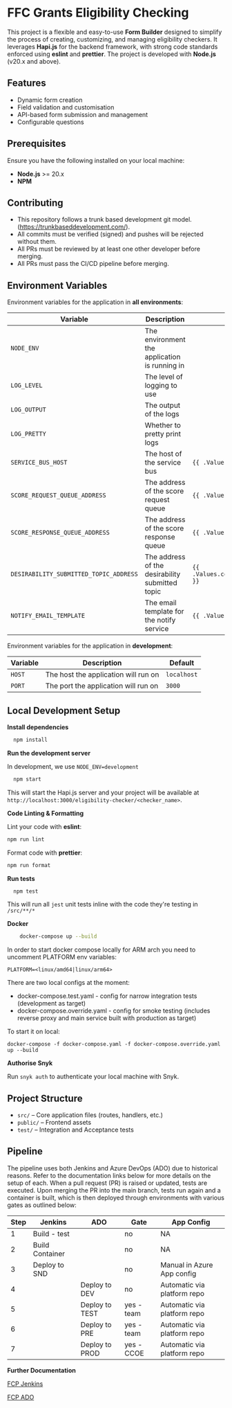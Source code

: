 # FFC Grants Eligibility Checking

This project is a flexible and easy-to-use **Form Builder** designed to simplify the process of creating, customizing,
and managing eligibility checkers. It leverages **Hapi.js** for the backend framework, with strong code standards
enforced using **eslint** and **prettier**. The project is developed with **Node.js** (v20.x and above).

## Features

- Dynamic form creation
- Field validation and customisation
- API-based form submission and management
- Configurable questions

## Prerequisites

Ensure you have the following installed on your local machine:

- **Node.js** >= 20.x
- **NPM**

## Contributing

- This repository follows a trunk based development git model. (https://trunkbaseddevelopment.com/).
- All commits must be verified (signed) and pushes will be rejected without them.
- All PRs must be reviewed by at least one other developer before merging.
- All PRs must pass the CI/CD pipeline before merging.

## Environment Variables

Environment variables for the application in **all environments**:

| Variable                               | Description                                     | Helm configuration                                          | Default                             |
| -------------------------------------- | ----------------------------------------------- | ----------------------------------------------------------- | ----------------------------------- |
| `NODE_ENV`                             | The environment the application is running in   |                                                             | `production`                        |
| `LOG_LEVEL`                            | The level of logging to use                     |                                                             | `info`                              |
| `LOG_OUTPUT`                           | The output of the logs                          |                                                             | `stdout`                            |
| `LOG_PRETTY`                           | Whether to pretty print logs                    |                                                             | `true`                              |
| `SERVICE_BUS_HOST`                     | The host of the service bus                     | `{{ .Values.container.messageQueueHost }}`                  | `localhost`                         |
| `SCORE_REQUEST_QUEUE_ADDRESS`          | The address of the score request queue          | `{{ .Values.container.scoreRequestQueueAddress }}`          | `ffc-grants-score-request`          |
| `SCORE_RESPONSE_QUEUE_ADDRESS`         | The address of the score response queue         | `{{ .Values.container.scoreResponseQueueAddress }}`         | `ffc-grants-score-response`         |
| `DESIRABILITY_SUBMITTED_TOPIC_ADDRESS` | The address of the desirability submitted topic | `{{ .Values.container.desirabilitySubmittedTopicAddress }}` | `ffc-grants-desirability-submitted` |
| `NOTIFY_EMAIL_TEMPLATE`                | The email template for the notify service       | `{{ .Values.container.notifyEmailTemplate }}`               | `ffc-grants-eligibility-checker`    |

Environment variables for the application in **development**:

| Variable | Description                          | Default     |
| -------- | ------------------------------------ | ----------- |
| `HOST`   | The host the application will run on | `localhost` |
| `PORT`   | The port the application will run on | `3000`      |

## Local Development Setup

**Install dependencies**

```bash
  npm install
```

**Run the development server**

In development, we use `NODE_ENV=development`

```bash
  npm start
```

This will start the Hapi.js server and your project will be available at
`http://localhost:3000/eligibility-checker/<checker_name>`.

**Code Linting & Formatting**

Lint your code with **eslint**:

```bash
npm run lint
```

Format code with **prettier**:

```bash
npm run format
```

**Run tests**

```bash
  npm test
```

This will run all `jest` unit tests inline with the code they're testing in `/src/**/*`

**Docker**

```bash
    docker-compose up --build
```

In order to start docker compose locally for ARM arch you need to uncomment PLATFORM env variables:

```
PLATFORM=<linux/amd64|linux/arm64>
```

There are two local configs at the moment:

- docker-compose.test.yaml - config for narrow integration tests (development as target)
- docker-compose.override.yaml - config for smoke testing (includes reverse proxy and main service built with production as target)

To start it on local:

```
docker-compose -f docker-compose.yaml -f docker-compose.override.yaml up --build
```

**Authorise Snyk**

Run `snyk auth` to authenticate your local machine with Snyk.

## Project Structure

- `src/` – Core application files (routes, handlers, etc.)
- `public/` – Frontend assets
- `test/` – Integration and Acceptance tests

## Pipeline

The pipeline uses both Jenkins and Azure DevOps (ADO) due to historical reasons. Refer to the documentation links below for more details on the setup of each. When a pull request (PR) is raised or updated, tests are executed. Upon merging the PR into the main branch, tests run again and a container is built, which is then deployed through environments with various gates as outlined below:

| Step | Jenkins         | ADO            | Gate       | App Config                  |
| ---- | --------------- | -------------- | ---------- | --------------------------- |
| 1    | Build - test    |                | no         | NA                          |
| 2    | Build Container |                | no         | NA                          |
| 3    | Deploy to SND   |                | no         | Manual in Azure App config  |
| 4    |                 | Deploy to DEV  | no         | Automatic via platform repo |
| 5    |                 | Deploy to TEST | yes - team | Automatic via platform repo |
| 6    |                 | Deploy to PRE  | yes - team | Automatic via platform repo |
| 7    |                 | Deploy to PROD | yes - CCOE | Automatic via platform repo |

**Further Documentation**

[FCP Jenkins](https://defra.github.io/ffc-development-guide/create-a-new-service/jenkins/)

[FCP ADO](https://defra.github.io/ffc-development-guide/create-a-new-service/ado/)
